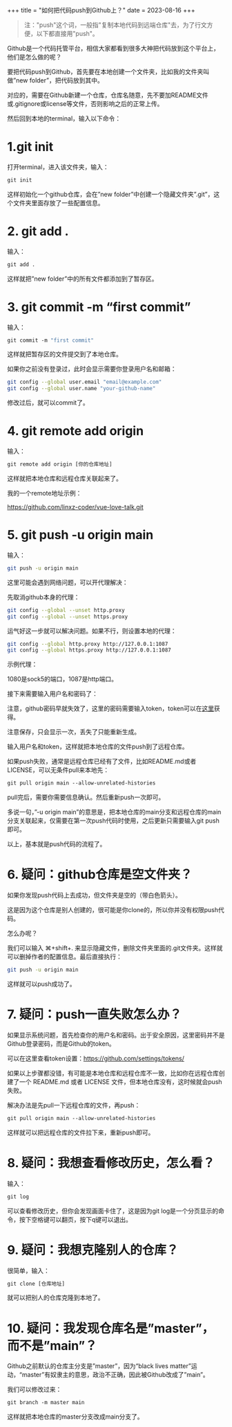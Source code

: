 +++
title = "如何把代码push到Github上？"
date = 2023-08-16
+++

> 注："push"这个词，一般指"复制本地代码到远端仓库"去，为了行文方便，以下都直接用"push"。

Github是一个代码托管平台，相信大家都看到很多大神把代码放到这个平台上，他们是怎么做的呢？

要把代码push到Github，首先要在本地创建一个文件夹，比如我的文件夹叫做”new folder”，把代码放到其中。

对应的，需要在Github新建一个仓库，仓库名随意，先不要加README文件或.gitignore或license等文件，否则影响之后的正常上传。

然后回到本地的terminal，输入以下命令：

# 1.git init

打开terminal，进入该文件夹，输入：

```bash
git init
```

这样初始化一个github仓库，会在”new folder”中创建一个隐藏文件夹”.git”，这个文件夹里面存放了一些配置信息。

# 2. git add .

输入：

```bash
git add .
```

这样就把”new folder”中的所有文件都添加到了暂存区。

# 3. git commit -m “first commit”

输入：

```bash
git commit -m "first commit"
```

这样就把暂存区的文件提交到了本地仓库。

如果你之前没有登录过，此时会显示需要你登录用户名和邮箱：

```bash
git config --global user.email "email@example.com"
git config --global user.name "your-github-name"
```

修改过后，就可以commit了。

# 4. git remote add origin

输入：

```bash
git remote add origin [你的仓库地址]
```

这样就把本地仓库和远程仓库关联起来了。

我的一个remote地址示例：

https://github.com/linxz-coder/vue-love-talk.git

# 5. git push -u origin main

输入：

```bash
git push -u origin main
```

这里可能会遇到网络问题，可以开代理解决：

先取消github本身的代理：

```bash
git config --global --unset http.proxy
git config --global --unset https.proxy
```

运气好这一步就可以解决问题。如果不行，则设置本地的代理：

```bash
git config --global http.proxy http://127.0.0.1:1087
git config --global https.proxy http://127.0.0.1:1087
```

示例代理：

1080是sock5的端口，1087是http端口。

接下来需要输入用户名和密码了：

注意，github密码早就失效了，这里的密码需要输入token，token可以在[这里](https://github.com/settings/tokens)获得。

注意保存，只会显示一次，丢失了只能重新生成。

输入用户名和token，这样就把本地仓库的文件push到了远程仓库。

如果push失败，通常是远程仓库已经有了文件，比如README.md或者LICENSE，可以无条件pull来本地先：

```bash
git pull origin main --allow-unrelated-histories
```

pull完后，需要你需要信息确认。然后重新push一次即可。

多说一句，”-u origin main”的意思是，把本地仓库的main分支和远程仓库的main分支关联起来，仅需要在第一次push代码时使用，之后更新只需要输入git push即可。

以上，基本就是push代码的流程了。

# 6. 疑问：github仓库是空文件夹？

如果你发现push代码上去成功，但文件夹是空的（带白色箭头）。

这是因为这个仓库是别人创建的，很可能是你clone的，所以你并没有权限push代码。

怎么办呢？

我们可以输入 ⌘+shift+. 来显示隐藏文件，删除文件夹里面的.git文件夹。这样就可以删掉作者的配置信息。最后直接执行：

```bash
git push -u origin main
```

这样就可以push成功了。

# 7. 疑问：push一直失败怎么办？

如果显示系统问题，首先检查你的用户名和密码。出于安全原因，这里密码并不是Github登录密码，而是Github的token。

可以在这里查看token设置：https://github.com/settings/tokens/

如果以上步骤都没错，有可能是本地仓库和远程仓库不一致，比如你在远程仓库创建了一个 README.md 或者 LICENSE 文件，但本地仓库没有，这时候就会push失败。

解决办法是先pull一下远程仓库的文件，再push：

```bash
git pull origin main --allow-unrelated-histories
```

这样就可以把远程仓库的文件拉下来，重新push即可。

# 8. 疑问：我想查看修改历史，怎么看？

输入：

```bash
git log
```

可以查看修改历史，但你会发现画面卡住了，这是因为git log是一个分页显示的命令，按下空格键可以翻页，按下q键可以退出。

# 9. 疑问：我想克隆别人的仓库？

很简单，输入：

```bash
git clone [仓库地址]
```

就可以把别人的仓库克隆到本地了。

# 10. 疑问：我发现仓库名是”master”，而不是”main”？

Github之前默认的仓库主分支是”master”，因为“black lives matter”运动，“master”有奴隶主的意思，政治不正确，因此被Github改成了”main”。

我们可以修改过来：

```bash
git branch -m master main
```

这样就把本地仓库的master分支改成main分支了。
